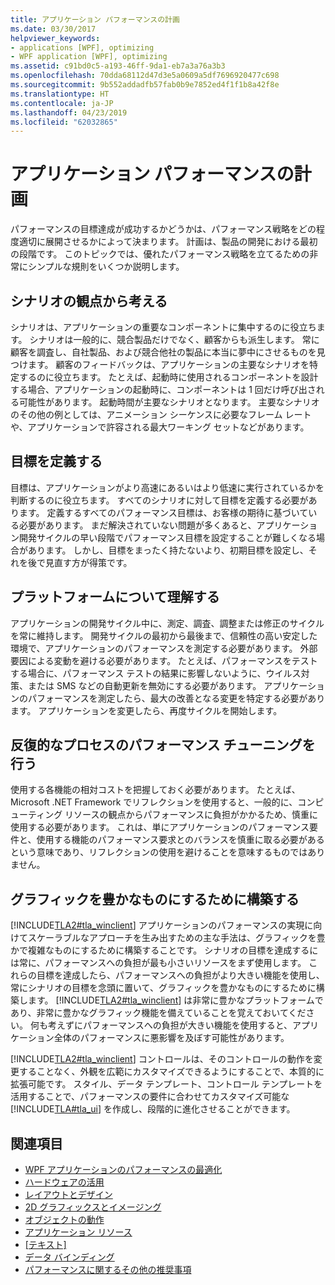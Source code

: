 ```yaml
---
title: アプリケーション パフォーマンスの計画
ms.date: 03/30/2017
helpviewer_keywords:
- applications [WPF], optimizing
- WPF application [WPF], optimizing
ms.assetid: c91bd0c5-a193-46ff-9da1-eb7a3a76a3b3
ms.openlocfilehash: 70dda68112d47d3e5a0609a5df7696920477c698
ms.sourcegitcommit: 9b552addadfb57fab0b9e7852ed4f1f1b8a42f8e
ms.translationtype: HT
ms.contentlocale: ja-JP
ms.lasthandoff: 04/23/2019
ms.locfileid: "62032865"
---
```

# <a name="planning-for-application-performance"></a>アプリケーション パフォーマンスの計画
パフォーマンスの目標達成が成功するかどうかは、パフォーマンス戦略をどの程度適切に展開させるかによって決まります。 計画は、製品の開発における最初の段階です。 このトピックでは、優れたパフォーマンス戦略を立てるための非常にシンプルな規則をいくつか説明します。  
  
## <a name="think-in-terms-of-scenarios"></a>シナリオの観点から考える  
 シナリオは、アプリケーションの重要なコンポーネントに集中するのに役立ちます。 シナリオは一般的に、競合製品だけでなく、顧客からも派生します。 常に顧客を調査し、自社製品、および競合他社の製品に本当に夢中にさせるものを見つけます。 顧客のフィードバックは、アプリケーションの主要なシナリオを特定するのに役立ちます。 たとえば、起動時に使用されるコンポーネントを設計する場合、アプリケーションの起動時に、コンポーネントは 1 回だけ呼び出される可能性があります。 起動時間が主要なシナリオとなります。 主要なシナリオのその他の例としては、アニメーション シーケンスに必要なフレーム レートや、アプリケーションで許容される最大ワーキング セットなどがあります。  
  
## <a name="define-goals"></a>目標を定義する  
 目標は、アプリケーションがより高速にあるいはより低速に実行されているかを判断するのに役立ちます。 すべてのシナリオに対して目標を定義する必要があります。 定義するすべてのパフォーマンス目標は、お客様の期待に基づいている必要があります。 まだ解決されていない問題が多くあると、アプリケーション開発サイクルの早い段階でパフォーマンス目標を設定することが難しくなる場合があります。 しかし、目標をまったく持たないより、初期目標を設定し、それを後で見直す方が得策です。  
  
## <a name="understand-your-platform"></a>プラットフォームについて理解する  
 アプリケーションの開発サイクル中に、測定、調査、調整または修正のサイクルを常に維持します。 開発サイクルの最初から最後まで、信頼性の高い安定した環境で、アプリケーションのパフォーマンスを測定する必要があります。 外部要因による変動を避ける必要があります。 たとえば、パフォーマンスをテストする場合に、パフォーマンス テストの結果に影響しないように、ウイルス対策、または SMS などの自動更新を無効にする必要があります。 アプリケーションのパフォーマンスを測定したら、最大の改善となる変更を特定する必要があります。 アプリケーションを変更したら、再度サイクルを開始します。  
  
## <a name="make-performance-tuning-an-iterative-process"></a>反復的なプロセスのパフォーマンス チューニングを行う  
 使用する各機能の相対コストを把握しておく必要があります。 たとえば、Microsoft .NET Framework でリフレクションを使用すると、一般的に、コンピューティング リソースの観点からパフォーマンスに負担がかかるため、慎重に使用する必要があります。 これは、単にアプリケーションのパフォーマンス要件と、使用する機能のパフォーマンス要求とのバランスを慎重に取る必要があるという意味であり、リフレクションの使用を避けることを意味するものではありません。  
  
## <a name="build-towards-graphical-richness"></a>グラフィックを豊かなものにするために構築する  
 [!INCLUDE[TLA2#tla_winclient](../../../../includes/tla2sharptla-winclient-md.md)] アプリケーションのパフォーマンスの実現に向けてスケーラブルなアプローチを生み出すための主な手法は、グラフィックを豊かで複雑なものにするために構築することです。 シナリオの目標を達成するには常に、パフォーマンスへの負担が最も小さいリソースをまず使用します。 これらの目標を達成したら、パフォーマンスへの負担がより大きい機能を使用し、常にシナリオの目標を念頭に置いて、グラフィックを豊かなものにするために構築します。 [!INCLUDE[TLA2#tla_winclient](../../../../includes/tla2sharptla-winclient-md.md)] は非常に豊かなプラットフォームであり、非常に豊かなグラフィック機能を備えていることを覚えておいてください。 何も考えずにパフォーマンスへの負担が大きい機能を使用すると、アプリケーション全体のパフォーマンスに悪影響を及ぼす可能性があります。  
  
 [!INCLUDE[TLA2#tla_winclient](../../../../includes/tla2sharptla-winclient-md.md)] コントロールは、そのコントロールの動作を変更することなく、外観を広範にカスタマイズできるようにすることで、本質的に拡張可能です。 スタイル、データ テンプレート、コントロール テンプレートを活用することで、パフォーマンスの要件に合わせてカスタマイズ可能な[!INCLUDE[TLA#tla_ui](../../../../includes/tlasharptla-ui-md.md)] を作成し、段階的に進化させることができます。  
  
## <a name="see-also"></a>関連項目

- [WPF アプリケーションのパフォーマンスの最適化](optimizing-wpf-application-performance.md)
- [ハードウェアの活用](optimizing-performance-taking-advantage-of-hardware.md)
- [レイアウトとデザイン](optimizing-performance-layout-and-design.md)
- [2D グラフィックスとイメージング](optimizing-performance-2d-graphics-and-imaging.md)
- [オブジェクトの動作](optimizing-performance-object-behavior.md)
- [アプリケーション リソース](optimizing-performance-application-resources.md)
- [[テキスト]](optimizing-performance-text.md)
- [データ バインディング](optimizing-performance-data-binding.md)
- [パフォーマンスに関するその他の推奨事項](optimizing-performance-other-recommendations.md)
